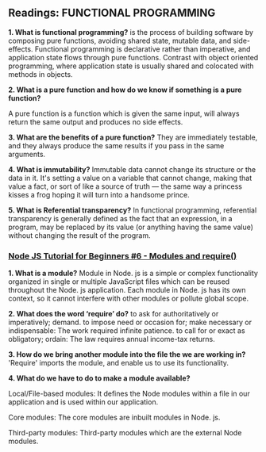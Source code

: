 ## Readings: FUNCTIONAL PROGRAMMING

**1. What is functional programming?**
is the process of building software by composing pure functions, avoiding shared state, mutable data, and side-effects. Functional programming is declarative rather than imperative, and application state flows through pure functions. Contrast with object oriented programming, where application state is usually shared and colocated with methods in objects.

**2. What is a pure function and how do we know if something is a pure function?**

A pure function is a function which is given the same input, will always return the same output and produces no side effects.

**3. What are the benefits of a pure function?**
They are immediately testable, and they always produce the same results if you pass in the same arguments.

**4. What is immutability?**
Immutable data cannot change its structure or the data in it. It's setting a value on a variable that cannot change, making that value a fact, or sort of like a source of truth — the same way a princess kisses a frog hoping it will turn into a handsome prince.

**5. What is Referential transparency?**
In functional programming, referential transparency is generally defined as the fact that an expression, in a program, may be replaced by its value (or anything having the same value) without changing the result of the program.


### [Node JS Tutorial for Beginners #6 - Modules and require()](https://www.youtube.com/watch?v=xHLd36QoS4k)

**1. What is a module?**
Module in Node. js is a simple or complex functionality organized in single or multiple JavaScript files which can be reused throughout the Node. js application. Each module in Node. js has its own context, so it cannot interfere with other modules or pollute global scope.

**2. What does the word ‘require’ do?**
to ask for authoritatively or imperatively; demand. to impose need or occasion for; make necessary or indispensable: The work required infinite patience. to call for or exact as obligatory; ordain: The law requires annual income-tax returns.

**3. How do we bring another module into the file the we are working in?**
'Require' imports the module, and enable us to use its functionality.

**4. What do we have to do to make a module available?**

Local/File-based modules: It defines the Node modules within a file in our application and is used within our application.

Core modules: The core modules are inbuilt modules in Node. js. 

Third-party modules: Third-party modules which are the external Node modules.
